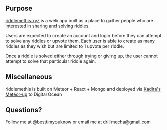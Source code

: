 ## Purpose
[riddlemethis.xyz](http://www.riddlemethis.xyz) is a web app built as a place to gather people who are interested in sharing and solving riddles.

Users are expected to create an account and login before they can attempt to solve any riddles or upvote them. Each user is able to create as many riddles as they wish but are limited to 1 upvote per riddle.

Once a riddle is solved either through trying or giving up, the user cannot attempt to solve that particular riddle again.

## Miscellaneous
riddlemethis is built on Meteor + React + Mongo and deployed via [Kadira's Meteor-up](https://github.com/kadirahq/meteor-up) to Digital Ocean

## Questions?
Follow me at [@besttimyouknow](https://twitter.com/besttimyouknow) or email me at drillmecha@gmail.com